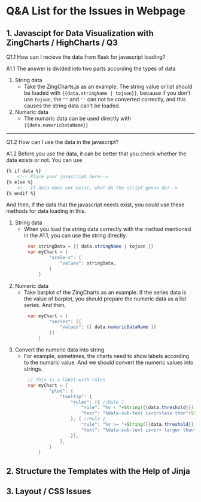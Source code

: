 # Q&A List for the Issues in Webpage

## 1. Javascipt for Data Visualization with ZingCharts / HighCharts / Q3
Q1.1 How can I recieve the data from flask for javascript loading?

A1.1 The answer is divided into two parts according the types of data

1. String data
	+ Take the ZingCharts.js as an example. The string value or list should be loaded with ```{{data.stringName | tojson}}```, 
	because if you don't use ```tojson```, the ```""``` and ```''``` can not be converted correctly, and this causes the string data can't be loaded.
2. Numaric data
	+ The numaric data can be used directly with ```{{data.numaricDataName}}```

- - - 
Q1.2 How can I use the data in the javascript?

A1.2 Before you use the data, it can be better that you check whether the data exists or not. You can use
```html
{% if data %}
	<!-- Place your javascript here-->
{% else %}
	<!-- If data does not exist, what do the script gonna do?-->
{% endif %}
```
And then, if the data that the javascript needs exist, you could use these methods for data loading in this.

1. String data
	+ When you load the string data correctly with the method mentioned in the A1.1, you can use the string directly.

```java
        var stringData = {{ data.stringName | tojson }}
        var myChart = {
                "scale-x": {
                    "values": stringData,
                }
            }
```

2. Numeric data
	+ Take barplot of the ZingCharts as an example. 
	If the series data is the value of barplot, you should prepare the numeric data as a list series. And then,
```java
        var myChart = {
                "series": [{
                    "values": {{ data.numaricDataName }}
                }]
            }
```

3. Convert the numeric data into string
	+ For example, sometimes, the charts need to show labels according to the numaric value. 
	And we should convert the numeric values into strings.
```java
		// This is a label with rules
        var myChart = {
        	    "plot": {
                    "tooltip": {
                        "rules": [{ //Rule 1
                            "rule": "%v < "+String({{data.threshold}}) ,
                            "text": "%data-sub-text is<br>less than"+String({{data.threshold}}),
                        }, { //Rule 2
                            "rule": "%v >= "+String({{data.threshold}}),
                            "text": "%data-sub-text is<br> larger than"+String({{data.threshold}}),
                        }],
                    },
                }
            }
```


## 2. Structure the Templates with the Help of  Jinja

## 3. Layout / CSS Issues








